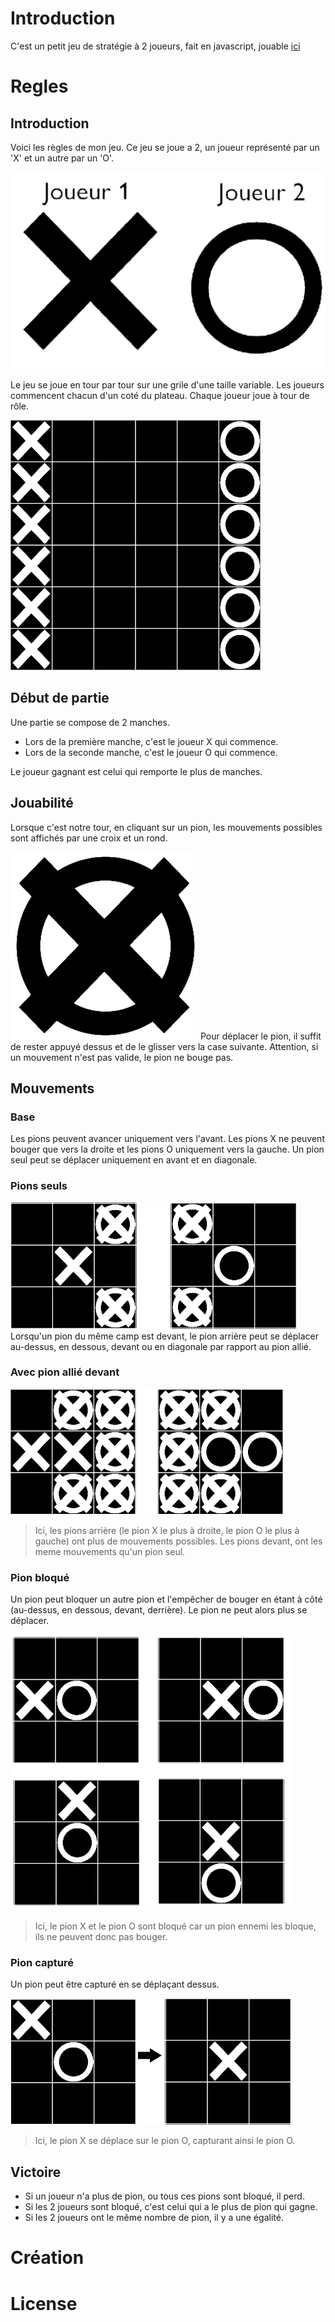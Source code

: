 # Introduction
C'est un petit jeu de stratégie à 2 joueurs, fait en javascript, jouable [ici](https://deadmall0w.github.io/Mon-jeu-Internet/)

# Regles
## Introduction
Voici les règles de mon jeu.
Ce jeu se joue a 2, un joueur représenté par un 'X' et un autre par un 'O'.

![X](Img/Regles/players.png)

Le jeu se joue en tour par tour sur une grile d'une taille variable.
Les joueurs commencent chacun d'un coté du plateau.
Chaque joueur joue à tour de rôle.

![Image début de partie](Img/Regles/shema_debut_partie.png) 

## Début de partie
Une partie se compose de 2 manches.
- Lors de la première manche, c'est le joueur X qui commence.
- Lors de la seconde manche, c'est le joueur O qui commence.

Le joueur gagnant est celui qui remporte le plus de manches.

## Jouabilité
Lorsque c'est notre tour, en cliquant sur un pion, les mouvements possibles sont affichés par une croix et un rond.

![Image pion mouvement](Img/Regles/possible_move_black.png)
Pour déplacer le pion, il suffit de rester appuyé dessus et de le glisser vers la case suivante. Attention, si un mouvement n'est pas valide, le pion ne bouge pas.

## Mouvements
### Base
Les pions peuvent avancer uniquement vers l'avant. Les pions X ne peuvent bouger que vers la droite et les pions O uniquement vers la gauche. Un pion seul peut se déplacer uniquement en avant et en diagonale.

### Pions seuls
![Pion seul](Img/Regles/mouvement_seul.png)
Lorsqu'un pion du même camp est devant, le pion arrière peut se déplacer au-dessus, en dessous, devant ou en diagonale par rapport au pion allié.

### Avec pion allié devant
![Pion avec allié](Img/Regles/mouvement_pion_allie2.png)
> Ici, les pions arrière (le pion X le plus à droite, le pion O le plus à gauche) ont plus de mouvements possibles.
> Les pions devant, ont les meme mouvements qu'un pion seul.

### Pion bloqué
Un pion peut bloquer un autre pion et l'empêcher de bouger en étant à côté (au-dessus, en dessous, devant, derrière). Le pion ne peut alors plus se déplacer.

![Pion bloqué](Img/Regles/pion_bloque.png)
> Ici, le pion X et le pion O sont bloqué car un pion ennemi les bloque, ils ne peuvent donc pas bouger.

### Pion capturé
Un pion peut être capturé en se déplaçant dessus. 
 
![Pion bloqué](Img/Regles/pion_capture.png)
> Ici, le pion X se déplace sur le pion O, capturant ainsi le pion O.


## Victoire
- Si un joueur n'a plus de pion, ou tous ces pions sont bloqué, il perd.
- Si les 2 joueurs sont bloqué, c'est celui qui a le plus de pion qui gagne.
- Si les 2 joueurs ont le même nombre de pion, il y a une égalité.

# Création

# License


 
